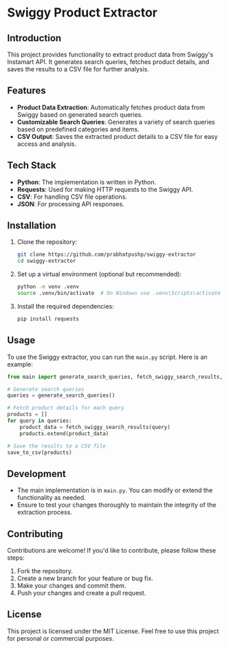 # Swiggy Product Extractor

## Introduction
This project provides functionality to extract product data from Swiggy's Instamart API. It generates search queries, fetches product details, and saves the results to a CSV file for further analysis.

## Features
- **Product Data Extraction**: Automatically fetches product data from Swiggy based on generated search queries.
- **Customizable Search Queries**: Generates a variety of search queries based on predefined categories and items.
- **CSV Output**: Saves the extracted product details to a CSV file for easy access and analysis.

## Tech Stack
- **Python**: The implementation is written in Python.
- **Requests**: Used for making HTTP requests to the Swiggy API.
- **CSV**: For handling CSV file operations.
- **JSON**: For processing API responses.

## Installation
1. Clone the repository:
   ```bash
   git clone https://github.com/prabhatpushp/swiggy-extractor
   cd swiggy-extractor
   ```
2. Set up a virtual environment (optional but recommended):
   ```bash
   python -m venv .venv
   source .venv/bin/activate  # On Windows use .venv\Scripts\activate
   ```
3. Install the required dependencies:
   ```bash
   pip install requests
   ```

## Usage
To use the Swiggy extractor, you can run the `main.py` script. Here is an example:
```python
from main import generate_search_queries, fetch_swiggy_search_results, save_to_csv

# Generate search queries
queries = generate_search_queries()

# Fetch product details for each query
products = []
for query in queries:
    product_data = fetch_swiggy_search_results(query)
    products.extend(product_data)

# Save the results to a CSV file
save_to_csv(products)
```

## Development
- The main implementation is in `main.py`. You can modify or extend the functionality as needed.
- Ensure to test your changes thoroughly to maintain the integrity of the extraction process.

## Contributing
Contributions are welcome! If you'd like to contribute, please follow these steps:
1. Fork the repository.
2. Create a new branch for your feature or bug fix.
3. Make your changes and commit them.
4. Push your changes and create a pull request.

## License
This project is licensed under the MIT License. Feel free to use this project for personal or commercial purposes. 
